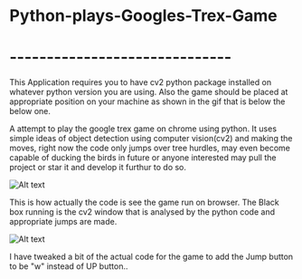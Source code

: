 # Python-plays-Googles-Trex-Game
# ------------------------------

 This Application requires you to have cv2 python package installed on whatever python version you are using.
 Also the game should be placed at appropriate position on your machine as shown in the gif that is below the below one.


 A attempt to play the google trex game on chrome using python. It uses simple ideas of object detection using computer vision(cv2)
 and making the moves, right now the code only jumps over tree hurdles, may even become capable of ducking the birds in future or 
 anyone interested may pull the project or star it and develop it furthur to do so.
 
 
![Alt text](https://user-images.githubusercontent.com/12893395/34918026-2403fc58-f973-11e7-915e-759fed8f543a.gif)


This is how actually the code is see the game run on browser. The Black box running is the cv2 window that is analysed by the python
code and appropriate jumps are made.

![Alt text](https://user-images.githubusercontent.com/12893395/34918250-abef3630-f975-11e7-9a05-93b81d4a9fe3.gif)

I have tweaked a bit of the actual code for the game to add the Jump button to be "w" instead of UP button..
